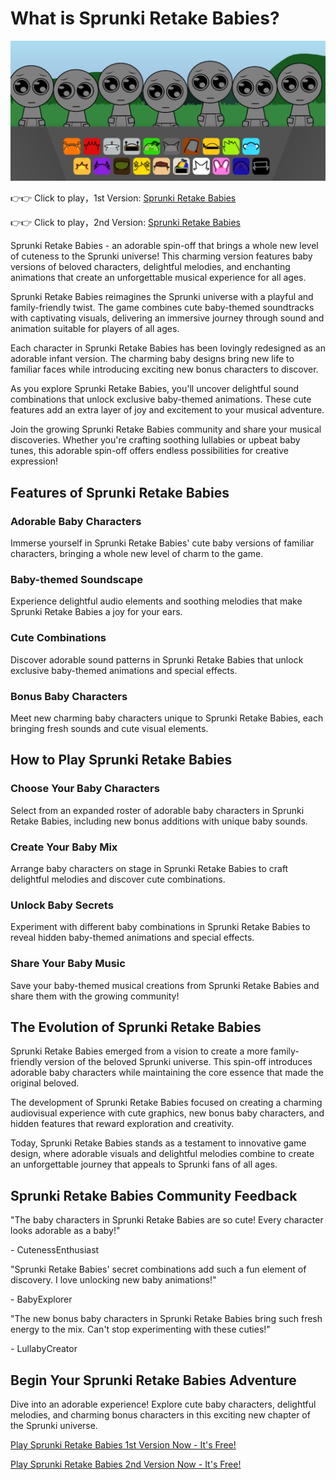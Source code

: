 # What is Sprunki Retake Babies?

![Sprunki Retake Babies](https://raw.githubusercontent.com/sprunkiscrunkly/sprunki-retake-babies/refs/heads/main/sprunki-retake-babies.png "Sprunki Retake Babies")

👉👉 Click to play，1st Version: [Sprunki Retake Babies](https://sprunksters.com/sprunki-retake-babies/ "Sprunki Retake Babies")

👉👉 Click to play，2nd Version: [Sprunki Retake Babies](https://sprunkiscrunkly.com/sprunki-retake-babies/ "Sprunki Retake Babies")

Sprunki Retake Babies - an adorable spin-off that brings a whole new level of cuteness to the Sprunki universe! This charming version features baby versions of beloved characters, delightful melodies, and enchanting animations that create an unforgettable musical experience for all ages.

Sprunki Retake Babies reimagines the Sprunki universe with a playful and family-friendly twist. The game combines cute baby-themed soundtracks with captivating visuals, delivering an immersive journey through sound and animation suitable for players of all ages.

Each character in Sprunki Retake Babies has been lovingly redesigned as an adorable infant version. The charming baby designs bring new life to familiar faces while introducing exciting new bonus characters to discover.

As you explore Sprunki Retake Babies, you'll uncover delightful sound combinations that unlock exclusive baby-themed animations. These cute features add an extra layer of joy and excitement to your musical adventure.

Join the growing Sprunki Retake Babies community and share your musical discoveries. Whether you're crafting soothing lullabies or upbeat baby tunes, this adorable spin-off offers endless possibilities for creative expression!

## Features of Sprunki Retake Babies

### Adorable Baby Characters

Immerse yourself in Sprunki Retake Babies' cute baby versions of familiar characters, bringing a whole new level of charm to the game.

### Baby-themed Soundscape

Experience delightful audio elements and soothing melodies that make Sprunki Retake Babies a joy for your ears.

### Cute Combinations

Discover adorable sound patterns in Sprunki Retake Babies that unlock exclusive baby-themed animations and special effects.

### Bonus Baby Characters

Meet new charming baby characters unique to Sprunki Retake Babies, each bringing fresh sounds and cute visual elements.

## How to Play Sprunki Retake Babies

### Choose Your Baby Characters

Select from an expanded roster of adorable baby characters in Sprunki Retake Babies, including new bonus additions with unique baby sounds.

### Create Your Baby Mix

Arrange baby characters on stage in Sprunki Retake Babies to craft delightful melodies and discover cute combinations.

### Unlock Baby Secrets

Experiment with different baby combinations in Sprunki Retake Babies to reveal hidden baby-themed animations and special effects.

### Share Your Baby Music

Save your baby-themed musical creations from Sprunki Retake Babies and share them with the growing community!

## The Evolution of Sprunki Retake Babies

Sprunki Retake Babies emerged from a vision to create a more family-friendly version of the beloved Sprunki universe. This spin-off introduces adorable baby characters while maintaining the core essence that made the original beloved.



The development of Sprunki Retake Babies focused on creating a charming audiovisual experience with cute graphics, new bonus baby characters, and hidden features that reward exploration and creativity.

Today, Sprunki Retake Babies stands as a testament to innovative game design, where adorable visuals and delightful melodies combine to create an unforgettable journey that appeals to Sprunki fans of all ages.

## Sprunki Retake Babies Community Feedback

"The baby characters in Sprunki Retake Babies are so cute! Every character looks adorable as a baby!"

\- CutenessEnthusiast

"Sprunki Retake Babies' secret combinations add such a fun element of discovery. I love unlocking new baby animations!"

\- BabyExplorer

"The new bonus baby characters in Sprunki Retake Babies bring such fresh energy to the mix. Can't stop experimenting with these cuties!"

\- LullabyCreator

## Begin Your Sprunki Retake Babies Adventure

Dive into an adorable experience! Explore cute baby characters, delightful melodies, and charming bonus characters in this exciting new chapter of the Sprunki universe.

[Play Sprunki Retake Babies 1st Version Now - It's Free!](https://sprunksters.com/sprunki-retake-babies/)

[Play Sprunki Retake Babies 2nd Version Now - It's Free!](https://sprunkiscrunkly.com/sprunki-retake-babies/)
